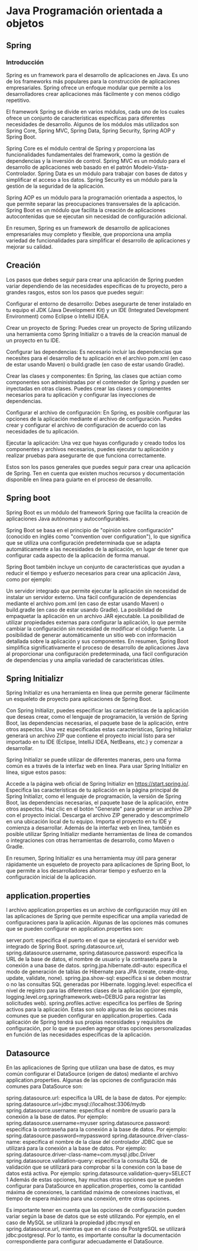 # Java Programación orientada a objetos #

## Spring ##

### Introducción ###

Spring es un framework para el desarrollo de aplicaciones en Java. Es uno de los frameworks más populares para la construcción de aplicaciones empresariales. Spring ofrece un enfoque modular que permite a los desarrolladores crear aplicaciones más fácilmente y con menos código repetitivo.

El framework Spring se divide en varios módulos, cada uno de los cuales ofrece un conjunto de características específicas para diferentes necesidades de desarrollo. Algunos de los módulos más utilizados son Spring Core, Spring MVC, Spring Data, Spring Security, Spring AOP y Spring Boot.

Spring Core es el módulo central de Spring y proporciona las funcionalidades fundamentales del framework, como la gestión de dependencias y la inversión de control. Spring MVC es un módulo para el desarrollo de aplicaciones web basado en el patrón Modelo-Vista-Controlador. Spring Data es un módulo para trabajar con bases de datos y simplificar el acceso a los datos. Spring Security es un módulo para la gestión de la seguridad de la aplicación.

Spring AOP es un módulo para la programación orientada a aspectos, lo que permite separar las preocupaciones transversales de la aplicación. Spring Boot es un módulo que facilita la creación de aplicaciones autocontenidas que se ejecutan sin necesidad de configuración adicional.

En resumen, Spring es un framework de desarrollo de aplicaciones empresariales muy completo y flexible, que proporciona una amplia variedad de funcionalidades para simplificar el desarrollo de aplicaciones y mejorar su calidad.


## Creación ##

Los pasos que debes seguir para crear una aplicación de Spring pueden variar dependiendo de las necesidades específicas de tu proyecto, pero a grandes rasgos, estos son los pasos que puedes seguir:

Configurar el entorno de desarrollo: Debes asegurarte de tener instalado en tu equipo el JDK (Java Development Kit) y un IDE (Integrated Development Environment) como Eclipse o IntelliJ IDEA.

Crear un proyecto de Spring: Puedes crear un proyecto de Spring utilizando una herramienta como Spring Initializr o a través de la creación manual de un proyecto en tu IDE.

Configurar las dependencias: Es necesario incluir las dependencias que necesites para el desarrollo de tu aplicación en el archivo pom.xml (en caso de estar usando Maven) o build.gradle (en caso de estar usando Gradle).

Crear las clases y componentes: En Spring, las clases que actúan como componentes son administradas por el contenedor de Spring y pueden ser inyectadas en otras clases. Puedes crear las clases y componentes necesarios para tu aplicación y configurar las inyecciones de dependencias.

Configurar el archivo de configuración: En Spring, es posible configurar las opciones de la aplicación mediante el archivo de configuración. Puedes crear y configurar el archivo de configuración de acuerdo con las necesidades de tu aplicación.

Ejecutar la aplicación: Una vez que hayas configurado y creado todos los componentes y archivos necesarios, puedes ejecutar tu aplicación y realizar pruebas para asegurarte de que funciona correctamente.

Estos son los pasos generales que puedes seguir para crear una aplicación de Spring. Ten en cuenta que existen muchos recursos y documentación disponible en línea para guiarte en el proceso de desarrollo.

## Spring boot ##

 Spring Boot es un módulo del framework Spring que facilita la creación de aplicaciones Java autónomas y autoconfigurables.

Spring Boot se basa en el principio de "opinión sobre configuración" (conocido en inglés como "convention over configuration"), lo que significa que se utiliza una configuración predeterminada que se adapta automáticamente a las necesidades de la aplicación, en lugar de tener que configurar cada aspecto de la aplicación de forma manual.

Spring Boot también incluye un conjunto de características que ayudan a reducir el tiempo y esfuerzo necesarios para crear una aplicación Java, como por ejemplo:

Un servidor integrado que permite ejecutar la aplicación sin necesidad de instalar un servidor externo.
Una fácil configuración de dependencias mediante el archivo pom.xml (en caso de estar usando Maven) o build.gradle (en caso de estar usando Gradle).
La posibilidad de empaquetar la aplicación en un archivo JAR ejecutable.
La posibilidad de utilizar propiedades externas para configurar la aplicación, lo que permite cambiar la configuración sin necesidad de modificar el código fuente.
La posibilidad de generar automáticamente un sitio web con información detallada sobre la aplicación y sus componentes.
En resumen, Spring Boot simplifica significativamente el proceso de desarrollo de aplicaciones Java al proporcionar una configuración predeterminada, una fácil configuración de dependencias y una amplia variedad de características útiles.

## Spring Initializr ##

Spring Initializr es una herramienta en línea que permite generar fácilmente un esqueleto de proyecto para aplicaciones de Spring Boot.

Con Spring Initializr, puedes especificar las características de la aplicación que deseas crear, como el lenguaje de programación, la versión de Spring Boot, las dependencias necesarias, el paquete base de la aplicación, entre otros aspectos. Una vez especificadas estas características, Spring Initializr generará un archivo ZIP que contiene el proyecto inicial listo para ser importado en tu IDE (Eclipse, IntelliJ IDEA, NetBeans, etc.) y comenzar a desarrollar.

Spring Initializr se puede utilizar de diferentes maneras, pero una forma común es a través de la interfaz web en línea. Para usar Spring Initializr en línea, sigue estos pasos:

Accede a la página web oficial de Spring Initializr en https://start.spring.io/.
Especifica las características de tu aplicación en la página principal de Spring Initializr, como el lenguaje de programación, la versión de Spring Boot, las dependencias necesarias, el paquete base de la aplicación, entre otros aspectos.
Haz clic en el botón "Generate" para generar un archivo ZIP con el proyecto inicial.
Descarga el archivo ZIP generado y descomprímelo en una ubicación local de tu equipo.
Importa el proyecto en tu IDE y comienza a desarrollar.
Además de la interfaz web en línea, también es posible utilizar Spring Initializr mediante herramientas de línea de comandos o integraciones con otras herramientas de desarrollo, como Maven o Gradle.

En resumen, Spring Initializr es una herramienta muy útil para generar rápidamente un esqueleto de proyecto para aplicaciones de Spring Boot, lo que permite a los desarrolladores ahorrar tiempo y esfuerzo en la configuración inicial de la aplicación.

## application.properties ##

l archivo application.properties es un archivo de configuración muy útil en las aplicaciones de Spring que permite especificar una amplia variedad de configuraciones para la aplicación. Algunas de las opciones más comunes que se pueden configurar en application.properties son:

server.port: especifica el puerto en el que se ejecutará el servidor web integrado de Spring Boot.
spring.datasource.url, spring.datasource.username, spring.datasource.password: especifica la URL de la base de datos, el nombre de usuario y la contraseña para la conexión a una base de datos.
spring.jpa.hibernate.ddl-auto: especifica el modo de generación de tablas de Hibernate para JPA (create, create-drop, update, validate, none).
spring.jpa.show-sql: especifica si se deben mostrar o no las consultas SQL generadas por Hibernate.
logging.level: especifica el nivel de registro para las diferentes clases de la aplicación (por ejemplo, logging.level.org.springframework.web=DEBUG para registrar las solicitudes web).
spring.profiles.active: especifica los perfiles de Spring activos para la aplicación.
Estas son solo algunas de las opciones más comunes que se pueden configurar en application.properties. Cada aplicación de Spring tendrá sus propias necesidades y requisitos de configuración, por lo que se pueden agregar otras opciones personalizadas en función de las necesidades específicas de la aplicación.

## Datasource ## 

En las aplicaciones de Spring que utilizan una base de datos, es muy común configurar el DataSource (origen de datos) mediante el archivo application.properties. Algunas de las opciones de configuración más comunes para DataSource son:

spring.datasource.url: especifica la URL de la base de datos. Por ejemplo: spring.datasource.url=jdbc:mysql://localhost:3306/mydb
spring.datasource.username: especifica el nombre de usuario para la conexión a la base de datos. Por ejemplo: spring.datasource.username=myuser
spring.datasource.password: especifica la contraseña para la conexión a la base de datos. Por ejemplo: spring.datasource.password=mypassword
spring.datasource.driver-class-name: especifica el nombre de la clase del controlador JDBC que se utilizará para la conexión a la base de datos. Por ejemplo: spring.datasource.driver-class-name=com.mysql.jdbc.Driver
spring.datasource.validation-query: especifica la consulta SQL de validación que se utilizará para comprobar si la conexión con la base de datos está activa. Por ejemplo: spring.datasource.validation-query=SELECT 1
Además de estas opciones, hay muchas otras opciones que se pueden configurar para DataSource en application.properties, como la cantidad máxima de conexiones, la cantidad máxima de conexiones inactivas, el tiempo de espera máximo para una conexión, entre otras opciones.

Es importante tener en cuenta que las opciones de configuración pueden variar según la base de datos que se esté utilizando. Por ejemplo, en el caso de MySQL se utilizará la propiedad jdbc:mysql en spring.datasource.url, mientras que en el caso de PostgreSQL se utilizará jdbc:postgresql. Por lo tanto, es importante consultar la documentación correspondiente para configurar adecuadamente el DataSource.

